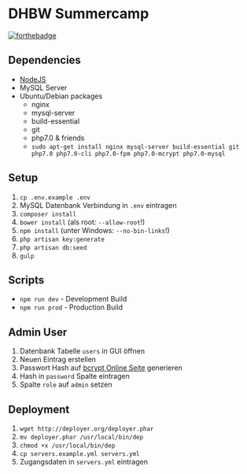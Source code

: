 # DHBW Summercamp

[![forthebadge](http://forthebadge.com/images/badges/gluten-free.svg)](http://forthebadge.com)

## Dependencies
- [NodeJS](https://nodejs.org/en/)
- MySQL Server
- Ubuntu/Debian packages
    - nginx
    - mysql-server
    - build-essential
    - git
    - php7.0 & friends
    - `sudo apt-get install nginx mysql-server build-essential git php7.0 php7.0-cli php7.0-fpm php7.0-mcrypt php7.0-mysql`

## Setup
1. `cp .env.example .env`
2. MySQL Datenbank Verbindung in `.env` eintragen
3. `composer install`
4. `bower install` (als root: `--allow-root`!)
5. `npm install` (unter Windows: `--no-bin-links`!)
6. `php artisan key:generate`
7. `php artisan db:seed`
8. `gulp`

## Scripts
- `npm run dev` - Development Build
- `npm run prod` - Production Build

## Admin User
1. Datenbank Tabelle `users` in GUI öffnen
2. Neuen Eintrag erstellen
3. Passwort Hash auf [bcrypt Online Seite](https://www.dailycred.com/article/bcrypt-calculator) generieren
4. Hash in `password` Spalte eintragen
5. Spalte `role` auf `admin` setzen

## Deployment
1. `wget http://deployer.org/deployer.phar`
2. `mv deployer.phar /usr/local/bin/dep`
3. `chmod +x /usr/local/bin/dep`
4. `cp servers.example.yml servers.yml`
5. Zugangsdaten in `servers.yml` eintragen
